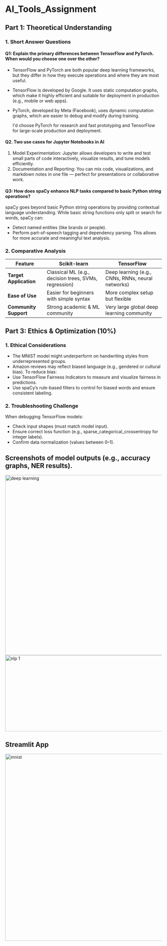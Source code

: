 # AI_Tools_Assignment
## Part 1: Theoretical Understanding
### 1. Short Answer Questions

#### Q1: Explain the primary differences between TensorFlow and PyTorch. When would you choose one over the other?
- TensorFlow and PyTorch are both popular deep learning frameworks, but they differ in how they execute operations and where they are most useful.

- TensorFlow is developed by Google. It uses static computation graphs, which make it highly efficient and suitable for deployment in production (e.g., mobile or web apps).

- PyTorch, developed by Meta (Facebook), uses dynamic computation graphs, which are easier to debug and modify during training.

  I'd choose PyTorch for research and fast prototyping and TensorFlow for large-scale production and deployment.

#### Q2. Two use cases for Jupyter Notebooks in AI
  1. Model Experimentation: Jupyter allows developers to write and test small parts of code interactively, visualize results, and tune models efficiently.
  2. Documentation and Reporting: You can mix code, visualizations, and markdown notes in one file — perfect for presentations or collaborative work.
 
#### Q3: How does spaCy enhance NLP tasks compared to basic Python string operations?
 spaCy goes beyond basic Python string operations by providing contextual language understanding.
 While basic string functions only split or search for words, spaCy can:
- Detect named entities (like brands or people).
- Perform part-of-speech tagging and dependency parsing.
This allows for more accurate and meaningful text analysis.

### 2. Comparative Analysis

| Feature                | Scikit-learn                                          | TensorFlow                                        |
| ---------------------- | ----------------------------------------------------- | ------------------------------------------------- |
| **Target Application** | Classical ML (e.g., decision trees, SVMs, regression) | Deep learning (e.g., CNNs, RNNs, neural networks) |
| **Ease of Use**        | Easier for beginners with simple syntax               | More complex setup but flexible                   |
| **Community Support**  | Strong academic & ML community                        | Very large global deep learning community         |

## Part 3: Ethics & Optimization (10%)
### 1. Ethical Considerations
- The MNIST model might underperform on handwriting styles from underrepresented groups.
- Amazon reviews may reflect biased language (e.g., gendered or cultural bias).
To reduce bias:
- Use TensorFlow Fairness Indicators to measure and visualize fairness in predictions.
- Use spaCy’s rule-based filters to control for biased words and ensure consistent labeling.

### 2. Troubleshooting Challenge
When debugging TensorFlow models:
- Check input shapes (must match model input).
- Ensure correct loss function (e.g., sparse_categorical_crossentropy for integer labels).
- Confirm data normalization (values between 0–1).

## Screenshots of model outputs (e.g., accuracy graphs, NER results).


<img width="1138" height="579" alt="deep learning" src="https://github.com/user-attachments/assets/537b60a2-0825-4ca1-9018-d3f72ecb9d6c" />

<img width="542" height="245" alt="nlp 1" src="https://github.com/user-attachments/assets/bf76f24f-4c6e-448c-a8b3-19ced0ea3e01" />

## Streamlit App

<img width="813" height="601" alt="mnist" src="https://github.com/user-attachments/assets/0ad1eefc-2d29-49b7-ba5c-ca343c4283aa" />


